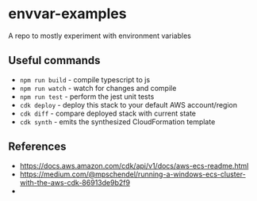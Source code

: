 # envvar-examples

A repo to mostly experiment with environment variables

## Useful commands

- `npm run build` - compile typescript to js
- `npm run watch` - watch for changes and compile
- `npm run test` - perform the jest unit tests
- `cdk deploy` - deploy this stack to your default AWS account/region
- `cdk diff` - compare deployed stack with current state
- `cdk synth` - emits the synthesized CloudFormation template

## References

- https://docs.aws.amazon.com/cdk/api/v1/docs/aws-ecs-readme.html
- https://medium.com/@mpschendel/running-a-windows-ecs-cluster-with-the-aws-cdk-86913de9b2f9
-
